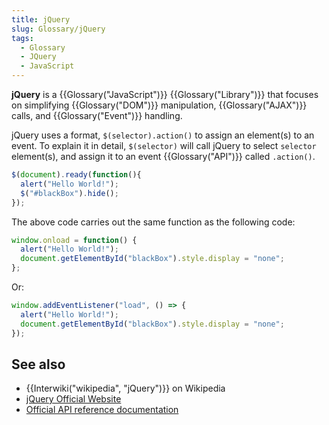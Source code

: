 ```yaml
---
title: jQuery
slug: Glossary/jQuery
tags:
  - Glossary
  - JQuery
  - JavaScript
---
```

**jQuery** is a {{Glossary("JavaScript")}} {{Glossary("Library")}} that focuses on simplifying {{Glossary("DOM")}} manipulation, {{Glossary("AJAX")}} calls, and {{Glossary("Event")}} handling.

jQuery uses a format, `$(selector).action()` to assign an element(s) to an event. To explain it in detail, `$(selector)` will call jQuery to select `selector` element(s), and assign it to an event {{Glossary("API")}} called `.action()`.

```js
$(document).ready(function(){
  alert("Hello World!");
  $("#blackBox").hide();
});
```

The above code carries out the same function as the following code:

```js
window.onload = function() {
  alert("Hello World!");
  document.getElementById("blackBox").style.display = "none";
};
```

Or:

```js
window.addEventListener("load", () => {
  alert("Hello World!");
  document.getElementById("blackBox").style.display = "none";
});
```

## See also

- {{Interwiki("wikipedia", "jQuery")}} on Wikipedia
- [jQuery Official Website](https://jquery.com/)
- [Official API reference documentation](https://api.jquery.com/)[](https://api.jquery.com/)
